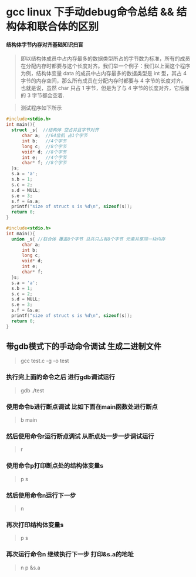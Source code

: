 # gcc linux 下手动debug命令总结 && 结构体和联合体的区别
#### 结构体字节内存对齐基础知识扫盲
> 即以结构体成员中占内存最多的数据类型所占的字节数为标准，所有的成员在分配内存时都要与这个长度对齐。我们举一个例子：我们以上面这个程序为例，结构体变量 data 的成员中占内存最多的数据类型是 int 型，其占 4 字节的内存空间，那么所有成员在分配内存时都要与 4 字节的长度对齐。也就是说，虽然 char 只占 1 字节，但是为了与 4 字节的长度对齐，它后面的 3 字节都会空着.

> 测试程序如下所示
  ``` c 
  #include<stdio.h>
  int main(){
  	struct _s{  //结构体 空占并且字节对齐
		char a;  //64位机 占1个字节
		int b;   //4个字节
		long c;  //8个字节
		void* d; //8个字节
		int e;   //4个字节
		char* f; //8个字节
  	}s;
  	s.a = 'a';
  	s.b = 1;
  	s.c = 2;
  	s.d = NULL;
  	s.e = 3;
  	s.f = &s.a;
  	printf("size of struct s is %d\n", sizeof(s));
	return 0;
  }
  ```

  ``` c
  #include<stdio.h>
  int main(){
  	union _s{ //联合体 覆盖8个字节 总共只占有8个字节 元素共享同一块内存
		char a;
		int b;
		long c;
		void* d;
		int e;
		char* f;
  	}s;
  	s.a = 'a';
  	s.b = 1;
  	s.c = 2;
  	s.d = NULL;
  	s.e = 3;
  	s.f = &s.a;
  	printf("size of struct s is %d\n", sizeof(s));
	return 0;
  }
  ```

## 带gdb模式下的手动命令调试 生成二进制文件
> gcc test.c -g -o test

### 执行完上面的命令之后 进行gdb调试运行
> gdb ./test

### 使用命令b进行断点调试 比如下面在main函数处进行断点
> b main

### 然后使用命令r运行断点调试 从断点处一步一步调试运行
> r

### 使用命令p打印断点处的结构体变量s
> p s

### 然后使用命令n运行下一步
> n

### 再次打印结构体变量s
> p s

### 再次运行命令n 继续执行下一步 打印&s.a的地址
> n
  p &s.a

